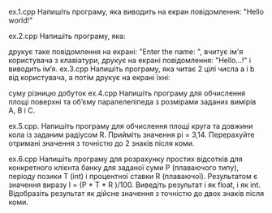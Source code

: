 
ex.1.cpp Напишіть програму, яка виводить на екран повідомлення: "Hello world!"

ex.2.cpp Напишіть програму, яка:

друкує таке повідомлення на екрані: "Enter the name: ",
вчитує ім'я користувача з клавіатури,
друкує на екрані повідомлення: "Hello...!" і виводить ім’я.
ex.3.cpp Напишіть програму, яка читає 2 цілі числа a і b від користувача, а потім друкує на екрані їхні:

суму
різницю
добуток
ex.4.cpp Напишіть програму для обчислення площі поверхні та об’єму паралелепіпеда з розмірами заданих вимірів A, B і C.

ex.5.cpp. Напишіть програму для обчислення площі круга та довжини кола із заданим радіусом R. Прийміть значення pi = 3,14. Перерахуйте отримані значення з точністю до 2 знаків після коми.

ex.6.cpp Напишіть програму для розрахунку простих відсотків для конкретного клієнта банку для заданої суми P (плаваючого типу), періоду позики T (int) і процентної ставки R (плаваючої). Результатом є значення виразу I = (P * T * R )/100. Виведіть результат і як float, і як int. Відобразіть результат як дійсне значення з точністю до двох знаків після коми.

